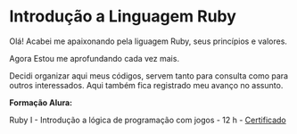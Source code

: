 # Introdução a Linguagem Ruby

Olá! Acabei me apaixonando pela liguagem Ruby, seus princípios e valores. 

Agora Estou me aprofundando cada vez mais.

Decidi organizar aqui meus códigos, servem tanto para consulta como para outros interessados.
Aqui também fica registrado meu avanço no assunto.

**Formação Alura:**

Ruby I - Introdução a lógica de programação com jogos - 12 h - [Certificado](https://drive.google.com/file/d/1Q1eKffn-_weLKTqhRFpKWriY49xiIxIB/view?usp=sharing)

